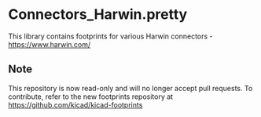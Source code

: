 # Connectors_Harwin.pretty

This library contains footprints for various Harwin connectors - https://www.harwin.com/


## Note

This repository is now read-only and will no longer accept pull requests. To contribute, refer to the new footprints repository at https://github.com/kicad/kicad-footprints
